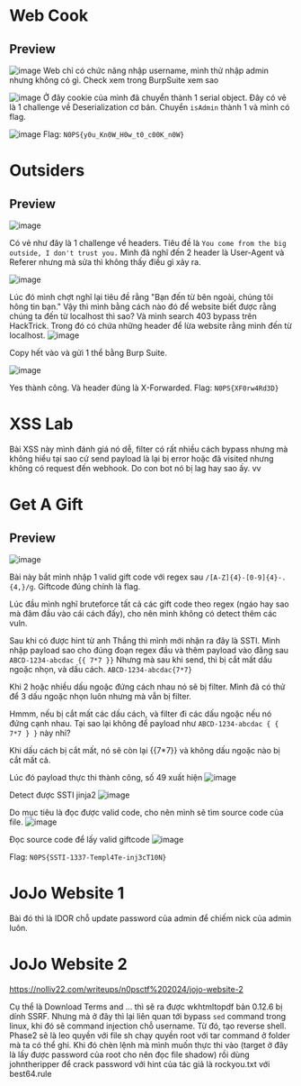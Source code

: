 # Web Cook

## Preview
![image](https://hackmd.io/_uploads/B1L9Qa24R.png)
Web chỉ có chức năng nhập username, mình thử nhập admin nhưng không có gì. Check xem trong BurpSuite xem sao

![image](https://hackmd.io/_uploads/ryhb4ahN0.png)
Ở đây cookie của mình đã chuyển thành 1 serial object. Đây có vẻ là 1 challenge về Deserialization cơ bản. Chuyển `isAdmin` thành 1 và mình có flag.

![image](https://hackmd.io/_uploads/BkkP4p3EA.png)
Flag: `N0PS{y0u_Kn0W_H0w_t0_c00K_n0W}`

# Outsiders

## Preview
![image](https://hackmd.io/_uploads/S1Cc4TnNR.png)

Có vẻ như đây là 1 challenge về headers.
Tiêu đề là `You come from the big outside, I don't trust you.` Mình đã nghĩ đến 2 header là User-Agent và Referer nhưng mà sửa thì không thấy điều gì xảy ra. 

![image](https://hackmd.io/_uploads/rJlVHT2NC.png)

Lúc đó mình chợt nghĩ lại tiêu đề rằng "Bạn đến từ bên ngoài, chúng tôi hông tin bạn." Vậy thì mình bằng cách nào đó để website biết được rằng chúng ta đến từ localhost thì sao? Và mình search 403 bypass trên HackTrick. Trong đó có chứa những header để lừa website rằng mình đến từ localhost. 
![image](https://hackmd.io/_uploads/H1q0BTn4A.png)

Copy hết vào và gửi 1 thể bằng Burp Suite.

![image](https://hackmd.io/_uploads/r1gfIphVR.png)

Yes thành công. Và header đúng là X-Forwarded.
Flag: `N0PS{XF0rw4Rd3D}`

# XSS Lab

Bài XSS này mình đánh giá nó dễ, filter có rất nhiều cách bypass nhưng mà không hiểu tại sao cứ send payload là lại bị error hoặc đã visited nhưng không có request đến webhook. Do con bot nó bị lag hay sao ấy. vv

# Get A Gift

## Preview 
![image](https://hackmd.io/_uploads/HJppLThNR.png)

Bài này bắt mình nhập 1 valid gift code với regex sau `/[A-Z]{4}-[0-9]{4}-.{4,}/g`. Giftcode đúng chính là flag.

Lúc đầu mình nghĩ bruteforce tất cả các gift code theo regex (ngáo hay sao mà đâm đầu vào cái cách đấy), cho nên mình không có detect thêm các vuln. 

Sau khi có được hint từ anh Thắng thì mình mới nhận ra đây là SSTI. 
Mình nhập payload sao cho đúng đoạn regex đầu và thêm payload vào đằng sau
`ABCD-1234-abcdac {{ 7*7 }}`
Nhưng mà sau khi send, thì bị cắt mất dấu ngoặc nhọn, và dấu cách. `ABCD-1234-abcdac{7*7}`

Khi 2 hoặc nhiều dấu ngoặc đứng cách nhau nó sẽ bị filter. Mình đã có thử để 3 dấu ngoặc nhọn luôn nhưng mà vẫn bị filter. 

Hmmm, nếu bị cắt mất các dấu cách, và filter đi các dấu ngoặc nếu nó đứng cạnh nhau. Tại sao lại không để payload như `ABCD-1234-abcdac { { 7*7 } }` này nhỉ? 

Khi dấu cách bị cắt mất, nó sẽ còn lại {{7*7}} và không dấu ngoặc nào bị cắt mất cả. 

Lúc đó payload thực thi thành công, số 49 xuất hiện
![image](https://hackmd.io/_uploads/By3a_TnN0.png)

Detect được SSTI jinja2 
![image](https://hackmd.io/_uploads/S12XtanEC.png)

Do mục tiêu là đọc được valid code, cho nên mình sẽ tìm source code của file.
![image](https://hackmd.io/_uploads/Bk2hF6nNA.png)

Đọc source code để lấy valid giftcode
![image](https://hackmd.io/_uploads/Hkxqo62NR.png)

Flag: `N0PS{SSTI-1337-Templ4Te-inj3cT10N}`

# JoJo Website 1
Bài đó thì là IDOR chỗ update password của admin để chiếm nick của admin luôn.

# JoJo Website 2
https://nolliv22.com/writeups/n0psctf%202024/jojo-website-2

Cụ thể là Download Terms and ... thì sẽ ra được wkhtmltopdf bản 0.12.6 bị dính SSRF. Nhưng mà ở đây thì lại liên quan tới bypass `sed` command trong linux, khi đó sẽ command injection chỗ username. Từ đó, tạo reverse shell. Phase2 sẽ là leo quyền với file sh chạy quyền root với tar command ở folder mà ta có thể ghi. Khi đó chèn lệnh mà mình muốn thực thi vào (target ở đây là lấy được password của root cho nên đọc file shadow) rồi dùng johntheripper để crack password với hint của tác giả là rockyou.txt với best64.rule